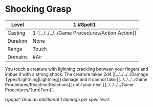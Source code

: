 # Shocking Grasp

| Level     | 1 #Spell1                                        |
| --------- | ------------------------------------------------ |
| Casting   | 1 [[../../../../Game Procedures/Action\|Action]] |
| Duration  | None                                             |
| Range     | Touch                                            |
| Domains   | #Air                                             |

You touch a creature with lightning crackling between your fingers and imbue it with a strong shock. The creature takes 2d4 [[../../../../Damage Types/Lightning\|Lightning]] damage and it cannot take [[../../../../Game Procedures/Reaction\|Reactions]] until your next [[../../../../Game Procedures/Turn\|Turn]].

*Upcast: Deal an additional 1 damage per spell level.*